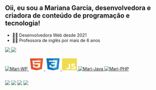 ## Oii, eu sou a Mariana Garcia, desenvolvedora e criadora de conteúdo de programação e tecnologia! 

- 👩‍💻 Desenvolvedora Web desde 2021
- 👩‍🏫 Professora de inglês por mais de 6 anos

<div>
    <a href="https://github.com/marianamgarcia">
        <img height="180em"
            src="https://github-readme-stats.vercel.app/api?username=eumarianamgarcia&show_icons=true&theme=radical&include_all_commits=true&count_private=true" />
        <img height="150em"
            src="https://github-readme-stats.vercel.app/api/top-langs/?username=eumarianamgarcia&layout=compact&langs_count=7&theme=radical" />
</div>

<div style="display: inline_block"><br>
    <img alt="Mari-WP" height="40" width="50"
        src="https://cdn.jsdelivr.net/gh/devicons/devicon/icons/wordpress/wordpress-plain.svg">
    <img alt="Mari-HTML" height="40" width="50"
        src="https://raw.githubusercontent.com/devicons/devicon/master/icons/html5/html5-original.svg">
    <img alt="Mari-CSS" height="40" width="50"
        src="https://raw.githubusercontent.com/devicons/devicon/master/icons/css3/css3-original.svg">
    <img alt="Mari-Js" height="40" width="50"
        src="https://raw.githubusercontent.com/devicons/devicon/master/icons/javascript/javascript-plain.svg">
    <img alt="Mari-Java" height="45" width="50"
        src="https://cdn.jsdelivr.net/gh/devicons/devicon/icons/java/java-original-wordmark.svg">
    <img alt="Mari-PHP" height="45" width="50"
        src="https://cdn.jsdelivr.net/gh/devicons/devicon/icons/php/php-plain.svg">
</div>

##

<div>
    <a href="https://www.instagram.com/eumarianamgarcia/"><img
            src="https://img.shields.io/badge/Instagram-E4405F?style=for-the-badge&logo=instagram&logoColor=white"
            target="_blank"></a>
    <a href="https://www.tiktok.com/eumarianamgarcia/"><img
            src="https://img.shields.io/badge/TikTok-000000?style=for-the-badge&logo=tiktok&logoColor=white"
            target="_blank"></a>
    <a href="https://www.linkedin.com/in/mariana-m-garcia" target="_blank"><img
            src="https://img.shields.io/badge/-LinkedIn-%230077B5?style=for-the-badge&logo=linkedin&logoColor=white"
            target="_blank"></a>
    <a href="mailto:marianam.garcia1112@gmail.com"><img
            src="https://img.shields.io/badge/Gmail-D14836?style=for-the-badge&logo=gmail&logoColor=white"
            target="_blank"></a>
</div>



